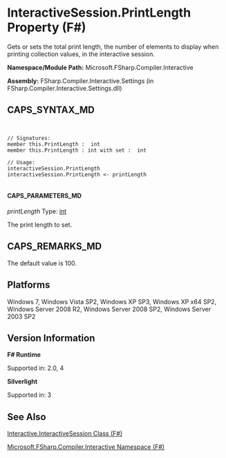 # InteractiveSession.PrintLength Property (F#)

Gets or sets the total print length, the number of elements to display when printing collection values, in the interactive session.

**Namespace/Module Path:** Microsoft.FSharp.Compiler.Interactive

**Assembly:** FSharp.Compiler.Interactive.Settings (in FSharp.Compiler.Interactive.Settings.dll)


## CAPS_SYNTAX_MD



```


// Signatures:
member this.PrintLength :  int
member this.PrintLength : int with set :  int

// Usage:
interactiveSession.PrintLength
interactiveSession.PrintLength <- printLength


```



#### CAPS_PARAMETERS_MD
*printLength*
Type: [int](http://msdn.microsoft.com/en-us/library/025d5455-3622-4ea5-9573-3ecbd4ee1375)


The print length to set.




## CAPS_REMARKS_MD
The default value is 100.


## Platforms
Windows 7, Windows Vista SP2, Windows XP SP3, Windows XP x64 SP2, Windows Server 2008 R2, Windows Server 2008 SP2, Windows Server 2003 SP2


## Version Information
**F# Runtime**

Supported in: 2.0, 4

**Silverlight**

Supported in: 3


## See Also
[Interactive.InteractiveSession Class &#40;F&#35;&#41;](Interactive.InteractiveSession+Class+%28F%23%29.md)

[Microsoft.FSharp.Compiler.Interactive Namespace &#40;F&#35;&#41;](Microsoft.FSharp.Compiler.Interactive+Namespace+%28F%23%29.md)

